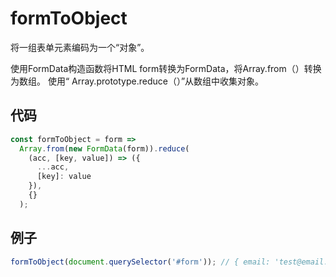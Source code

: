 # formToObject

将一组表单元素编码为一个“对象”。

使用FormData构造函数将HTML form转换为FormData，将Array.from（）转换为数组。
使用“ Array.prototype.reduce（）”从数组中收集对象。

## 代码

```js
const formToObject = form =>
  Array.from(new FormData(form)).reduce(
    (acc, [key, value]) => ({
      ...acc,
      [key]: value
    }),
    {}
  );
```

## 例子

```js
formToObject(document.querySelector('#form')); // { email: 'test@email.com', name: 'Test Name' }
```
